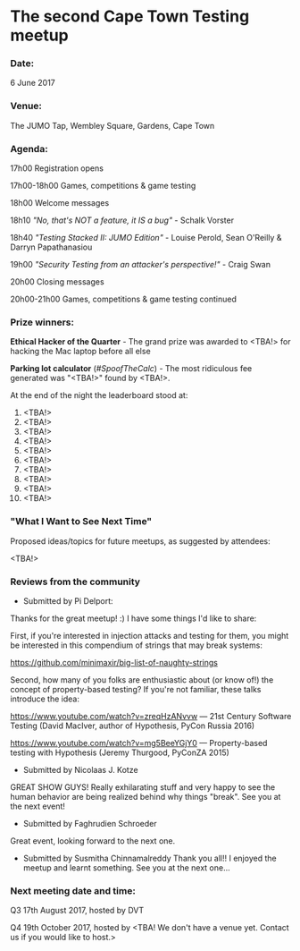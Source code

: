 # The second Cape Town Testing meetup

### Date: 
6 June 2017

### Venue: 
The JUMO Tap, Wembley Square, Gardens, Cape Town
 
### Agenda:

17h00 Registration opens

17h00-18h00 Games, competitions & game testing

18h00 Welcome messages

18h10 *"No, that's NOT a feature, it IS a bug"* - Schalk Vorster

18h40 *"Testing Stacked II: JUMO Edition"* - Louise Perold, Sean O'Reilly & Darryn Papathanasiou

19h00 *"Security Testing from an attacker's perspective!"* - Craig Swan

20h00 Closing messages

20h00-21h00 Games, competitions & game testing continued


### Prize winners:

**Ethical Hacker of the Quarter** - The grand prize was awarded to <TBA!> for hacking the Mac laptop before all else

**Parking lot calculator** (*#SpoofTheCalc*) - The most ridiculous fee generated was "<TBA!>" found by <TBA!>. 

At the end of the night the leaderboard stood at:
1. <TBA!>
2. <TBA!>
3. <TBA!>
4. <TBA!>
5. <TBA!>
6. <TBA!>
7. <TBA!>
8. <TBA!>
9. <TBA!>
10. <TBA!>

### "What I Want to See Next Time"

Proposed ideas/topics for future meetups, as suggested by attendees:

<TBA!>

### Reviews from the community

- Submitted by Pi Delport:

Thanks for the great meetup! :) I have some things I'd like to share:

First, if you're interested in injection attacks and testing for them, you might be interested in this compendium of strings that may break systems:

https://github.com/minimaxir/big-list-of-naughty-strings

Second, how many of you folks are enthusiastic about (or know of!) the concept of property-based testing? If you're not familiar, these talks introduce the idea:

https://www.youtube.com/watch?v=zreqHzANvvw — 21st Century Software Testing (David MacIver, author of Hypothesis, PyCon Russia 2016)

https://www.youtube.com/watch?v=mg5BeeYGjY0 — Property-based testing with Hypothesis (Jeremy Thurgood, PyConZA 2015)


- Submitted by Nicolaas J. Kotze

GREAT SHOW GUYS! Really exhilarating stuff and very happy to see the human behavior are being realized behind why things "break". See you at the next event!

- Submitted by Faghrudien Schroeder

Great event, looking forward to the next one.

- Submitted by Susmitha Chinnamalreddy
Thank you all!! I enjoyed the meetup and learnt something. See you at the next one...

### Next meeting date and time:

Q3 17th August 2017, hosted by DVT

Q4 19th October 2017, hosted by <TBA! We don't have a venue yet. Contact us if you would like to host.>
